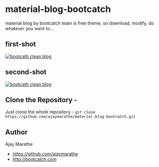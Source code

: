# material-blog-bootcatch
material blog by bootcatch team is free theme, so download, modify, do whatever you want to...

## first-shot
[![bootcath clean blog](http://preview.bootcatch.com/bootcatch-clean-blog/img/bootcatch-clean-blog.png)](http://preview.bootcatch.com/bootcatch-clean-blog)

## second-shot
[![bootcath clean blog](http://preview.bootcatch.com/bootcatch-clean-blog/img/blog-post.png)](http://preview.bootcatch.com/bootcatch-clean-blog)


## Clone the Repository -

Just clone the whole repository - `git clone https://github.com/ajaymarathe/material-blog-bootcatch.git`

## Author

Ajay Marathe

+ https://github.com/ajaymarathe
+ http://bootcatch.com
